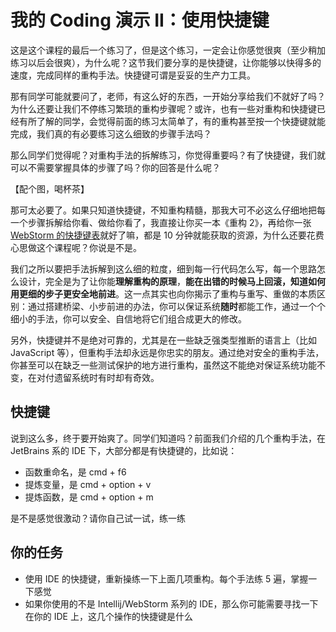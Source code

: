 # 我的 Coding 演示 II：使用快捷键

这是这个课程的最后一个练习了，但是这个练习，一定会让你感觉很爽（至少稍加练习以后会很爽），为什么呢？这节我们要分享的是快捷键，让你能够以快得多的速度，完成同样的重构手法。快捷键可谓是妥妥的生产力工具。

那有同学可能就要问了，老师，有这么好的东西，一开始分享给我们不就好了吗？为什么还要让我们不停练习繁琐的重构步骤呢？或许，也有一些对重构和快捷键已经有所了解的同学，会觉得前面的练习太简单了，有的重构甚至按一个快捷键就能完成，我们真的有必要练习这么细致的步骤手法吗？

那么同学们觉得呢？对重构手法的拆解练习，你觉得重要吗？有了快捷键，我们就可以不需要掌握具体的步骤了吗？你的回答是什么呢？

【配个图，喝杯茶】

那可太必要了。如果只知道快捷键，不知重构精髓，那我大可不必这么仔细地把每一个步骤拆解给你看、做给你看了，我直接让你买一本《重构 2》，再给你一张[WebStorm 的快捷键表](https://resources.jetbrains.com/storage/products/intellij-idea/docs/IntelliJIDEA_ReferenceCard.pdf)就好了嘛，都是 10 分钟就能获取的资源，为什么还要花费心思做这个课程呢？你说是不是。

我们之所以要把手法拆解到这么细的粒度，细到每一行代码怎么写，每一个思路怎么设计，完全是为了让你能**理解重构的原理**，**能在出错的时候马上回滚，知道如何用更细的步子更安全地前进**。这一点其实也向你揭示了重构与重写、重做的本质区别：通过搭建桥梁、小步前进的办法，你可以保证系统**随时**都能工作，通过一个个细小的手法，你可以安全、自信地将它们组合成更大的修改。

另外，快捷键并不是绝对可靠的，尤其是在一些缺乏强类型推断的语言上（比如 JavaScript 等），但重构手法却永远是你忠实的朋友。通过绝对安全的重构手法，你甚至可以在缺乏一些测试保护的地方进行重构，虽然这不能绝对保证系统功能不变，在对付遗留系统时有时却有奇效。

## 快捷键

说到这么多，终于要开始爽了。同学们知道吗？前面我们介绍的几个重构手法，在 JetBrains 系的 IDE 下，大部分都是有快捷键的，比如说：

- 函数重命名，是 cmd + f6
- 提炼变量，是 cmd + option + v
- 提炼函数，是 cmd + option + m

是不是感觉很激动？请你自己试一试，练一练

## 你的任务

- 使用 IDE 的快捷键，重新操练一下上面几项重构。每个手法练 5 遍，掌握一下感觉
- 如果你使用的不是 Intellij/WebStorm 系列的 IDE，那么你可能需要寻找一下在你的 IDE 上，这几个操作的快捷键是什么
